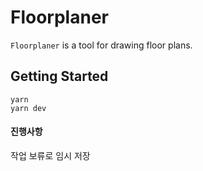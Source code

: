 # Floorplaner

`Floorplaner` is a tool for drawing floor plans.

## Getting Started

```
yarn
yarn dev
```

#### 진행사항
작업 보류로 임시 저장
